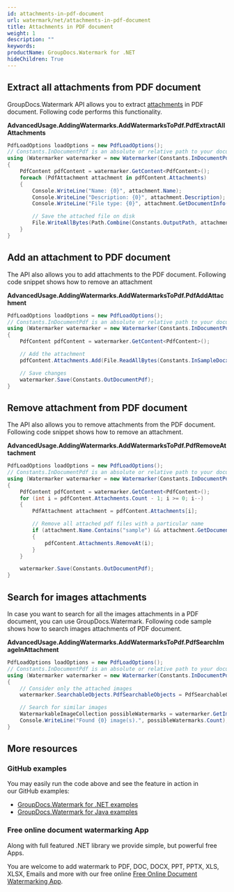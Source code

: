 ```yaml
---
id: attachments-in-pdf-document
url: watermark/net/attachments-in-pdf-document
title: Attachments in PDF document
weight: 1
description: ""
keywords: 
productName: GroupDocs.Watermark for .NET
hideChildren: True
---
```

## Extract all attachments from PDF document

GroupDocs.Watermark API allows you to extract [attachments](https://apireference.groupdocs.com/net/watermark/groupdocs.watermark.contents.pdf/pdfcontent/properties/attachments) in PDF document. Following code performs this functionality.

**AdvancedUsage.AddingWatermarks.AddWatermarksToPdf.PdfExtractAllAttachments**

```csharp
PdfLoadOptions loadOptions = new PdfLoadOptions();
// Constants.InDocumentPdf is an absolute or relative path to your document. Ex: @"C:\Docs\document.pdf"
using (Watermarker watermarker = new Watermarker(Constants.InDocumentPdf, loadOptions))
{
    PdfContent pdfContent = watermarker.GetContent<PdfContent>();
    foreach (PdfAttachment attachment in pdfContent.Attachments)
    {
        Console.WriteLine("Name: {0}", attachment.Name);
        Console.WriteLine("Description: {0}", attachment.Description);
        Console.WriteLine("File type: {0}", attachment.GetDocumentInfo().FileType);

        // Save the attached file on disk
        File.WriteAllBytes(Path.Combine(Constants.OutputPath, attachment.Name), attachment.Content);
    }
}
```

## Add an attachment to PDF document

The API also allows you to add attachments to the PDF document. Following code snippet shows how to remove an attachment

**AdvancedUsage.AddingWatermarks.AddWatermarksToPdf.PdfAddAttachment**

```csharp
PdfLoadOptions loadOptions = new PdfLoadOptions();
// Constants.InDocumentPdf is an absolute or relative path to your document. Ex: @"C:\Docs\document.pdf"
using (Watermarker watermarker = new Watermarker(Constants.InDocumentPdf, loadOptions))
{
    PdfContent pdfContent = watermarker.GetContent<PdfContent>();

    // Add the attachment
    pdfContent.Attachments.Add(File.ReadAllBytes(Constants.InSampleDocx), "sample doc", "sample doc as attachment");

    // Save changes
    watermarker.Save(Constants.OutDocumentPdf);
}
```

## Remove attachment from PDF document

The API also allows you to remove attachments from the PDF document. Following code snippet shows how to remove an attachment.

**AdvancedUsage.AddingWatermarks.AddWatermarksToPdf.PdfRemoveAttachment**

```csharp
PdfLoadOptions loadOptions = new PdfLoadOptions();
// Constants.InDocumentPdf is an absolute or relative path to your document. Ex: @"C:\Docs\document.pdf"
using (Watermarker watermarker = new Watermarker(Constants.InDocumentPdf, loadOptions))
{
    PdfContent pdfContent = watermarker.GetContent<PdfContent>();
    for (int i = pdfContent.Attachments.Count - 1; i >= 0; i--)
    {
        PdfAttachment attachment = pdfContent.Attachments[i];

        // Remove all attached pdf files with a particular name
        if (attachment.Name.Contains("sample") && attachment.GetDocumentInfo().FileType == FileType.DOCX)
        {
            pdfContent.Attachments.RemoveAt(i);
        }
    }

    watermarker.Save(Constants.OutDocumentPdf);
}
```

## Search for images attachments

In case you want to search for all the images attachments in a PDF document, you can use GroupDocs.Watermark. Following code sample shows how to search images attachments of PDF document.

**AdvancedUsage.AddingWatermarks.AddWatermarksToPdf.PdfSearchImageInAttachment**

```csharp
PdfLoadOptions loadOptions = new PdfLoadOptions();
// Constants.InDocumentPdf is an absolute or relative path to your document. Ex: @"C:\Docs\document.pdf"
using (Watermarker watermarker = new Watermarker(Constants.InDocumentPdf, loadOptions))
{
    // Consider only the attached images
    watermarker.SearchableObjects.PdfSearchableObjects = PdfSearchableObjects.AttachedImages;

    // Search for similar images
    WatermarkableImageCollection possibleWatermarks = watermarker.GetImages();
    Console.WriteLine("Found {0} image(s).", possibleWatermarks.Count);
}
```

## More resources

### GitHub examples

You may easily run the code above and see the feature in action in our GitHub examples:

* [GroupDocs.Watermark for .NET examples](https://github.com/groupdocs-watermark/GroupDocs.Watermark-for-.NET)
* [GroupDocs.Watermark for Java examples](https://github.com/groupdocs-watermark/GroupDocs.Watermark-for-Java)

### Free online document watermarking App

Along with full featured .NET library we provide simple, but powerful free Apps.

You are welcome to add watermark to PDF, DOC, DOCX, PPT, PPTX, XLS, XLSX, Emails and more with our free online [Free Online Document Watermarking App](https://products.groupdocs.app/watermark).
